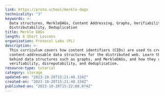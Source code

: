 ```yaml
---
link: https://proto.school/merkle-dags
technicality: "3"
keywords: >-
  Data structures, MerkleDAGs, Content Addressing, Graphs, Verifiability,
  Distributability, Deduplication
title: Merkle DAGs
length: 8 Short Lessons
organization: Protocol Labs (PL)
description: >-
  This curriculum covers how content identifiers (CIDs) are used to create
  content-addressable data structures for the distributed web. Learn the theory
  behind data structures such as graphs, and MerkleDAGs, and how they can ensure
  verifiability, disreputability, and deduplication.
resource-type: tutorial
category: storage
updated-on: "2023-10-20T15:21:40.334Z"
created-on: "2023-10-20T15:21:40.334Z"
published-on: "2023-10-20T15:22:08.074Z"
---
```

